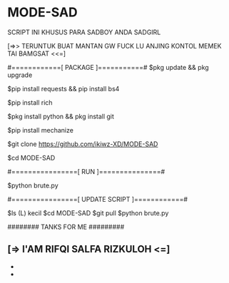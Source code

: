 # MODE-SAD
SCRIPT INI KHUSUS PARA SADBOY ANDA SADGIRL


[=>> TERUNTUK BUAT MANTAN GW FUCK LU ANJING KONTOL MEMEK TAI BAMGSAT <<=]





#============[ PACKAGE ]===========#
$pkg update && pkg upgrade

$pip install requests && pip install bs4

$pip install rich

$pkg install python && pkg install git

$pip install mechanize

$git clone https://github.com/ikiwz-XD/MODE-SAD

$cd MODE-SAD


#================[ RUN ]===============#

$python brute.py



#================[ UPDATE SCRIPT ]============#

$ls (L) kecil
$cd MODE-SAD
$git pull
$python brute.py


######## TANKS FOR ME #########

[=> I'AM RIFQI SALFA RIZKULOH <=]
-
-
-

